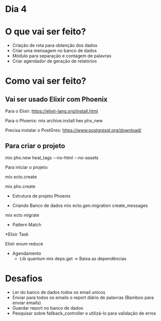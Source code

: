 # Dia 4

# O que vai ser feito?

* Criação de rota para obtenção dos dados
* Criar uma mensagem no banco de dados
* Módulo para separação e contagem de palavras
* Criar agendador de geração de relatórios

# Como vai ser feito?

## Vai ser usado Elixir com Phoenix

Para o Elixir:
https://elixir-lang.org/install.html

Para o Phoenix:
mix archive.install hex phx_new

Precisa instalar o PostGres:
https://www.postgresql.org/download/


## Para criar o projeto

mix phx.new heat_tags --no-html --no-assets


Para iniciar o projeto:

mix ecto.create

mix phx.create

* Estrutura de projeto Phoenix

* Criando Banco de dados
	mix ecto.gen.migration create_messages
	
mix ecto migrate

* Pattern Match

*Elixir Task

Elixir enum reduce

* Agendamento
	* Lib quantum
mix deps.get -> Baixa as dependências

# Desafios
- Ler do banco de dados todos os email unicos
- Enviar para todos os emails o report diário de palavras (Bamboo para enviar emails)
- Guardar report no banco de dados
- Pesquisar sobre fallback_controller e utilizá-lo para validação de erros



